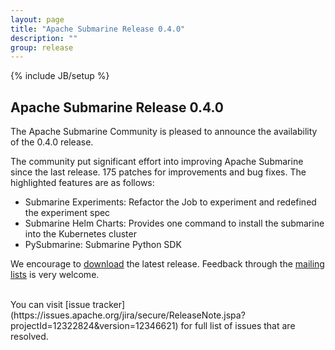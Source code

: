 ```yaml
---
layout: page
title: "Apache Submarine Release 0.4.0"
description: ""
group: release
---
```

<!--
Licensed under the Apache License, Version 2.0 (the "License");
you may not use this file except in compliance with the License.
You may obtain a copy of the License at

http://www.apache.org/licenses/LICENSE-2.0

Unless required by applicable law or agreed to in writing, software
distributed under the License is distributed on an "AS IS" BASIS,
WITHOUT WARRANTIES OR CONDITIONS OF ANY KIND, either express or implied.
See the License for the specific language governing permissions and
limitations under the License.
-->
{% include JB/setup %}

## Apache Submarine Release 0.4.0

The Apache Submarine Community is pleased to announce the availability of the 0.4.0 release.

The community put significant effort into improving Apache Submarine since the last release.
175 patches for improvements and bug fixes. The highlighted features are as follows:

- Submarine Experiments: Refactor the Job to experiment and redefined the experiment spec
- Submarine Helm Charts: Provides one command to install the submarine into the Kubernetes cluster
- PySubmarine: Submarine Python SDK

We encourage to [download](../../download.html) the latest release. Feedback through the [mailing lists](../../community/contributors.html#mailing-list) is very welcome.

<br />
You can visit [issue tracker](https://issues.apache.org/jira/secure/ReleaseNote.jspa?projectId=12322824&version=12346621) for full list of issues that are resolved.


<br />
